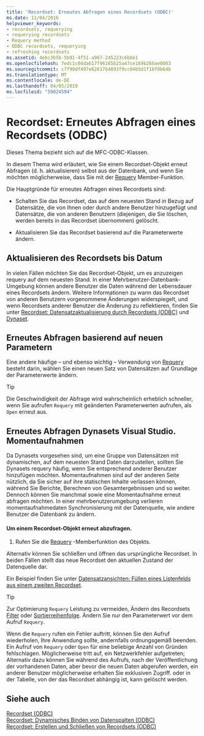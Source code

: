 ```yaml
---
title: 'Recordset: Erneutes Abfragen eines Recordsets (ODBC)'
ms.date: 11/04/2016
helpviewer_keywords:
- recordsets, requerying
- requerying recordsets
- Requery method
- ODBC recordsets, requerying
- refreshing recordsets
ms.assetid: 4ebc3b5b-5b91-4f51-a967-245223c6b8e1
ms.openlocfilehash: 7edc1c04da617f96165b25a47ce169b266ae0003
ms.sourcegitcommit: c7f90df497e6261764893f9cc04b5d1f1bf0b64b
ms.translationtype: MT
ms.contentlocale: de-DE
ms.lasthandoff: 04/05/2019
ms.locfileid: "59024594"
---
```

# <a name="recordset-requerying-a-recordset-odbc"></a>Recordset: Erneutes Abfragen eines Recordsets (ODBC)

Dieses Thema bezieht sich auf die MFC-ODBC-Klassen.

In diesem Thema wird erläutert, wie Sie einem Recordset-Objekt erneut Abfragen (d. h. aktualisieren) selbst aus der Datenbank, und wenn Sie möchten möglicherweise, dass Sie mit der [Requery](../../mfc/reference/crecordset-class.md#requery) Member-Funktion.

Die Hauptgründe für erneutes Abfragen eines Recordsets sind:

- Schalten Sie das Recordset, das auf dem neuesten Stand in Bezug auf Datensätze, die von Ihnen oder durch andere Benutzer hinzugefügt und Datensätze, die von anderen Benutzern (diejenigen, die Sie löschen, werden bereits in das Recordset übernommen) gelöscht.

- Aktualisieren Sie das Recordset basierend auf die Parameterwerte ändern.

##  <a name="_core_bringing_the_recordset_up_to_date"></a> Aktualisieren des Recordsets bis Datum

In vielen Fällen möchten Sie das Recordset-Objekt, um es anzuzeigen requery auf dem neuesten Stand. In einer Mehrbenutzer-Datenbank-Umgebung können andere Benutzer die Daten während der Lebensdauer eines Recordsets ändern. Weitere Informationen zu wann das Recordset von anderen Benutzern vorgenommene Änderungen widerspiegelt, und wenn Recordsets anderer Benutzer die Änderung zu reflektieren, finden Sie unter [Recordset: Datensatzaktualisierung durch Recordsets (ODBC)](../../data/odbc/recordset-how-recordsets-update-records-odbc.md) und [Dynaset](../../data/odbc/dynaset.md).

##  <a name="_core_requerying_based_on_new_parameters"></a> Erneutes Abfragen basierend auf neuen Parametern

Eine andere häufige – und ebenso wichtig – Verwendung von [Requery](../../mfc/reference/crecordset-class.md#requery) besteht darin, wählen Sie einen neuen Satz von Datensätzen auf Grundlage der Parameterwerte ändern.

> [!TIP]
>  Die Geschwindigkeit der Abfrage wird wahrscheinlich erheblich schneller, wenn Sie aufrufen `Requery` mit geänderten Parameterwerten aufrufen, als `Open` erneut aus.

##  <a name="_core_requerying_dynasets_vs.._snapshots"></a> Erneutes Abfragen Dynasets Visual Studio. Momentaufnahmen

Da Dynasets vorgesehen sind, um eine Gruppe von Datensätzen mit dynamischen, auf dem neuesten Stand Daten darzustellen, sollten Sie Dynasets requery häufig, wenn Sie entsprechend anderer Benutzer hinzufügen möchten. Momentaufnahmen sind auf der anderen Seite nützlich, da Sie sicher auf ihre statischen Inhalte verlassen können, während Sie Berichte, Berechnen von Gesamtergebnissen und so weiter. Dennoch können Sie manchmal sowie eine Momentaufnahme erneut abfragen möchten. In einer mehrbenutzerumgebung verlieren momentaufnahmedaten Synchronisierung mit der Datenquelle, wie andere Benutzer die Datenbank zu ändern.

#### <a name="to-requery-a-recordset-object"></a>Um einem Recordset-Objekt erneut abzufragen.

1. Rufen Sie die [Requery](../../mfc/reference/crecordset-class.md#requery) -Memberfunktion des Objekts.

Alternativ können Sie schließen und öffnen das ursprüngliche Recordset. In beiden Fällen stellt das neue Recordset den aktuellen Zustand der Datenquelle dar.

Ein Beispiel finden Sie unter [Datensatzansichten: Füllen eines Listenfelds aus einem zweiten Recordset](../../data/filling-a-list-box-from-a-second-recordset-mfc-data-access.md).

> [!TIP]
>  Zur Optimierung `Requery` Leistung zu vermeiden, Ändern des Recordsets [Filter](../../data/odbc/recordset-filtering-records-odbc.md) oder [Sortierreihenfolge](../../data/odbc/recordset-sorting-records-odbc.md). Ändern Sie nur den Parameterwert vor dem Aufruf `Requery`.

Wenn die `Requery` rufen ein Fehler auftritt, können Sie den Aufruf wiederholen, Ihre Anwendung sollte, andernfalls ordnungsgemäß beenden. Ein Aufruf von `Requery` oder `Open` für eine beliebige Anzahl von Gründen fehlschlagen. Möglicherweise tritt auf, ein Netzwerkfehler aufgetreten; Alternativ dazu können Sie während des Aufrufs, nach der Veröffentlichung der vorhandenen Daten, aber bevor die neuen Daten abgerufen werden, ein anderer Benutzer möglicherweise erhalten Sie exklusiven Zugriff. oder in der Tabelle, von der das Recordset abhängig ist, kann gelöscht werden.

## <a name="see-also"></a>Siehe auch

[Recordset (ODBC)](../../data/odbc/recordset-odbc.md)<br/>
[Recordset: Dynamisches Binden von Datenspalten (ODBC)](../../data/odbc/recordset-dynamically-binding-data-columns-odbc.md)<br/>
[Recordset: Erstellen und Schließen von Recordsets (ODBC)](../../data/odbc/recordset-creating-and-closing-recordsets-odbc.md)